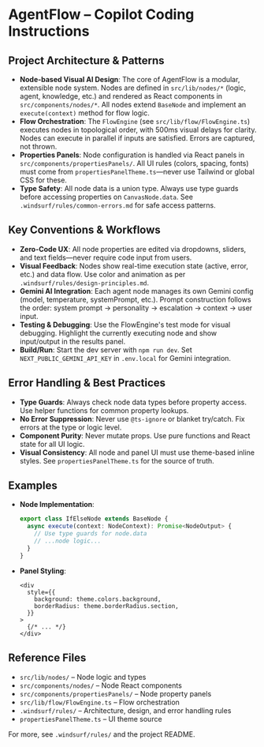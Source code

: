 # AgentFlow – Copilot Coding Instructions

## Project Architecture & Patterns

- **Node-based Visual AI Design**: The core of AgentFlow is a modular, extensible node system. Nodes are defined in `src/lib/nodes/*` (logic, agent, knowledge, etc.) and rendered as React components in `src/components/nodes/*`. All nodes extend `BaseNode` and implement an `execute(context)` method for flow logic.
- **Flow Orchestration**: The `FlowEngine` (see `src/lib/flow/FlowEngine.ts`) executes nodes in topological order, with 500ms visual delays for clarity. Nodes can execute in parallel if inputs are satisfied. Errors are captured, not thrown.
- **Properties Panels**: Node configuration is handled via React panels in `src/components/propertiesPanels/`. All UI rules (colors, spacing, fonts) must come from `propertiesPanelTheme.ts`—never use Tailwind or global CSS for these.
- **Type Safety**: All node data is a union type. Always use type guards before accessing properties on `CanvasNode.data`. See `.windsurf/rules/common-errors.md` for safe access patterns.

## Key Conventions & Workflows

- **Zero-Code UX**: All node properties are edited via dropdowns, sliders, and text fields—never require code input from users.
- **Visual Feedback**: Nodes show real-time execution state (active, error, etc.) and data flow. Use color and animation as per `.windsurf/rules/design-principles.md`.
- **Gemini AI Integration**: Each agent node manages its own Gemini config (model, temperature, systemPrompt, etc.). Prompt construction follows the order: system prompt → personality → escalation → context → user input.
- **Testing & Debugging**: Use the FlowEngine's test mode for visual debugging. Highlight the currently executing node and show input/output in the results panel.
- **Build/Run**: Start the dev server with `npm run dev`. Set `NEXT_PUBLIC_GEMINI_API_KEY` in `.env.local` for Gemini integration.

## Error Handling & Best Practices

- **Type Guards**: Always check node data types before property access. Use helper functions for common property lookups.
- **No Error Suppression**: Never use `@ts-ignore` or blanket try/catch. Fix errors at the type or logic level.
- **Component Purity**: Never mutate props. Use pure functions and React state for all UI logic.
- **Visual Consistency**: All node and panel UI must use theme-based inline styles. See `propertiesPanelTheme.ts` for the source of truth.

## Examples

- **Node Implementation**:
  ```ts
  export class IfElseNode extends BaseNode {
    async execute(context: NodeContext): Promise<NodeOutput> {
      // Use type guards for node.data
      // ...node logic...
    }
  }
  ```
- **Panel Styling**:
  ```tsx
  <div
    style={{
      background: theme.colors.background,
      borderRadius: theme.borderRadius.section,
    }}
  >
    {/* ... */}
  </div>
  ```

## Reference Files

- `src/lib/nodes/` – Node logic and types
- `src/components/nodes/` – Node React components
- `src/components/propertiesPanels/` – Node property panels
- `src/lib/flow/FlowEngine.ts` – Flow orchestration
- `.windsurf/rules/` – Architecture, design, and error handling rules
- `propertiesPanelTheme.ts` – UI theme source

For more, see `.windsurf/rules/` and the project README.

